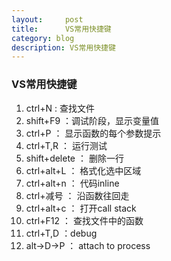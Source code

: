 ```yaml
---
layout:     post
title:      VS常用快捷键
category: blog
description: VS常用快捷键
---
```


### __VS常用快捷键__

1. ctrl+N : 查找文件
2. shift+F9 ：调试阶段，显示变量值
3. ctrl+P ： 显示函数的每个参数提示
4. ctrl+T,R ： 运行测试
5. shift+delete ： 删除一行
6. ctrl+alt+L ： 格式化选中区域
7. ctrl+alt+n ： 代码inline
8. ctrl+减号 ： 沿函数往回走
9. ctrl+alt+c ： 打开call stack
10. ctrl+F12 ： 查找文件中的函数
11. ctrl+T,D ：debug
12. alt->D->P ： attach to process